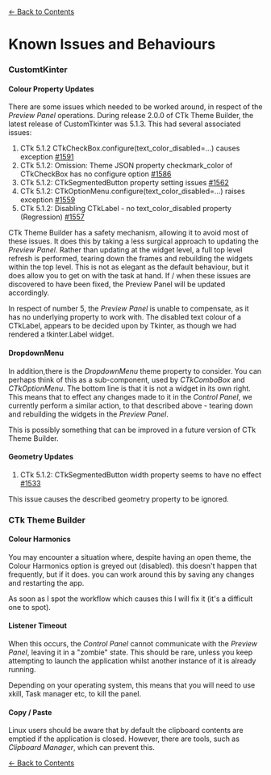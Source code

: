 [<- Back to Contents](user_guide.md)
# Known Issues and Behaviours

### CustomtKinter

#### Colour Property Updates
There are some issues which needed to be worked around, in respect of the *Preview Panel* operations. During release 2.0.0 of CTk Theme Builder, the latest release of CustomTkinter was 5.1.3. This had several associated issues:  
  
1. CTk 5.1.2 CTkCheckBox.configure(text\_color\_disabled=...) causes exception [#1591](https://github.com/TomSchimansky/CustomTkinter/issues/1591)
2. CTk 5.1.2: Omission: Theme JSON property checkmark\_color of CTkCheckBox has no configure option [#1586](https://github.com/TomSchimansky/CustomTkinter/issues/1586)
3. CTk 5.1.2: CTkSegmentedButton property setting issues [#1562](https://github.com/TomSchimansky/CustomTkinter/issues/1562)
4. CTk 5.1.2: CTkOptionMenu.configure(text\_color\_disabled=...) raises exception [#1559](https://github.com/TomSchimansky/CustomTkinter/issues/1559)
5.  CTk 5.1.2: Disabling CTkLabel - no text_color_disabled property (Regression) [#1557](https://github.com/TomSchimansky/CustomTkinter/issues/1557)

CTk Theme Builder has a safety mechanism, allowing it to avoid most of these issues. It does this by taking a less surgical approach to updating the *Preview Panel*. Rather than updating at the widget level, a full top level refresh is performed, tearing down the frames and rebuilding the widgets within the top level. This is not as elegant as the default behaviour, but it does allow you to get on with the task at hand. If / when these issues are discovered to have been fixed, the Preview Panel will be updated accordingly.

In respect of number 5, the *Preview Panel* is unable to compensate, as it has no underlying property to work with. The disabled text colour of a CTkLabel, appears to be decided upon by Tkinter, as though we had rendered a tkinter.Label widget.

#### DropdownMenu

In addition,there is the *DropdownMenu* theme property to consider. You can perhaps think of this as a sub-component, used by *CTkComboBox* and *CTkOptionMenu*. The bottom line is that it is not a widget in its own right. This means that to effect any changes made to it in the *Control Panel*, we currently perform a similar action, to that described above - tearing down and rebuilding the widgets in the *Preview Panel*.

This is possibly something that can be improved in a future version of CTk Theme Builder.

#### Geometry Updates

1.  CTk 5.1.2: CTkSegmentedButton width property seems to have no effect [	#1533](https://github.com/TomSchimansky/CustomTkinter/issues/1533) 

This issue causes the described geometry property to be ignored.

### CTk Theme Builder
#### Colour Harmonics
You may encounter a situation where, despite having an open theme, the Colour Harmonics option is greyed out (disabled). this doesn't happen that frequently, but if it does. you can work around this by saving any changes and restarting the app.

As soon as I spot the workflow which causes this I will fix it (it's a difficult one to spot).

#### Listener Timeout
When this occurs, the *Control Panel* cannot communicate with the *Preview Panel*, leaving it in a "zombie" state. This should be rare, unless you keep attempting to launch the application whilst another instance of it is already running.

Depending on your operating system, this means that you will need to use xkill, Task manager etc,  to kill the panel.

#### Copy / Paste
Linux users should be aware that by default the clipboard contents are emptied if the application is closed. However, there are tools, such as *Clipboard Manager*, which can prevent this.

[<- Back to Contents](user_guide.md)